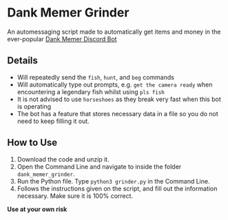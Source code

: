 # Dank Memer Grinder
An automessaging script made to automatically get items and money in the ever-popular [Dank Memer Discord Bot](https://www.dankmemer.lol)

## Details
* Will repeatedly send the `fish`, `hunt`, and `beg` commands
* Will automatically type out prompts, e.g. `get the camera ready` when encountering a legendary fish whilst using `pls fish`
* It is not advised to use `horseshoes` as they break very fast when this bot is operating
* The bot has a feature that stores necessary data in a file so you do not need to keep filling it out.

## How to Use
1. Download the code and unzip it.
2. Open the Command Line and navigate to inside the folder `dank_memer_grinder`.
3. Run the Python file. Type `python3 grinder.py` in the Command Line.
4. Follows the instructions given on the script, and fill out the information necessary. Make sure it is 100% correct.

**Use at your own risk**
